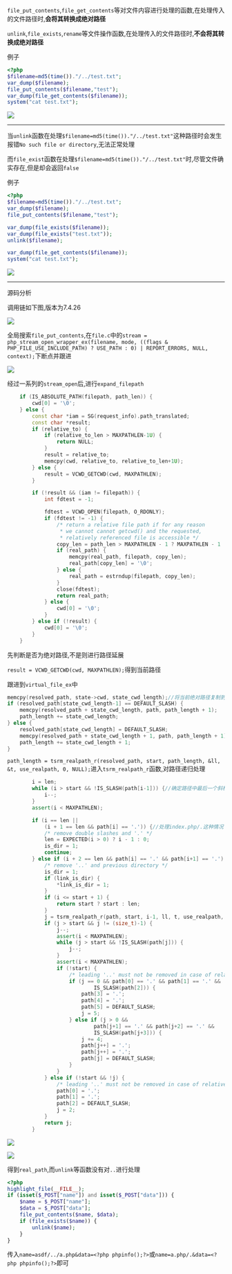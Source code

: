 `file_put_contents`,`file_get_contents`等对文件内容进行处理的函数,在处理传入的文件路径时,**会将其转换成绝对路径**

`unlink`,`file_exists`,`rename`等文件操作函数,在处理传入的文件路径时,**不会将其转换成绝对路径**

例子

```php
<?php
$filename=md5(time())."/../test.txt";
var_dump($filename);
file_put_contents($filename,"test");
var_dump(file_get_contents($filename));
system("cat test.txt");
```

![](https://cdn.jsdelivr.net/gh/AMDyesIntelno/PicGoImg@master/202202261452516.png)

---

当`unlink`函数在处理`$filename=md5(time())."/../test.txt"`这种路径时会发生报错`No such file or directory`,无法正常处理

而`file_exist`函数在处理`$filename=md5(time())."/../test.txt"`时,尽管文件确实存在,但是却会返回`false`

例子

```php
<?php
$filename=md5(time())."/../test.txt";
var_dump($filename);
file_put_contents($filename,"test");

var_dump(file_exists($filename));
var_dump(file_exists("test.txt"));
unlink($filename);

var_dump(file_get_contents($filename));
system("cat test.txt");
```

![](https://cdn.jsdelivr.net/gh/AMDyesIntelno/PicGoImg@master/202202261457197.png)

---

源码分析

调用链如下图,版本为7.4.26

![](https://cdn.jsdelivr.net/gh/AMDyesIntelno/PicGoImg@master/202202261619214.png)

全局搜索`file_put_contents`,在`file.c`中的`stream = php_stream_open_wrapper_ex(filename, mode, ((flags & PHP_FILE_USE_INCLUDE_PATH) ? USE_PATH : 0) | REPORT_ERRORS, NULL, context);`下断点并跟进

![](https://cdn.jsdelivr.net/gh/AMDyesIntelno/PicGoImg@master/202202261621069.png)

经过一系列的`stream_open`后,进行`expand_filepath`

```cpp
	if (IS_ABSOLUTE_PATH(filepath, path_len)) {
		cwd[0] = '\0';
	} else {
		const char *iam = SG(request_info).path_translated;
		const char *result;
		if (relative_to) {
			if (relative_to_len > MAXPATHLEN-1U) {
				return NULL;
			}
			result = relative_to;
			memcpy(cwd, relative_to, relative_to_len+1U);
		} else {
			result = VCWD_GETCWD(cwd, MAXPATHLEN);
		}

		if (!result && (iam != filepath)) {
			int fdtest = -1;

			fdtest = VCWD_OPEN(filepath, O_RDONLY);
			if (fdtest != -1) {
				/* return a relative file path if for any reason
				 * we cannot cannot getcwd() and the requested,
				 * relatively referenced file is accessible */
				copy_len = path_len > MAXPATHLEN - 1 ? MAXPATHLEN - 1 : path_len;
				if (real_path) {
					memcpy(real_path, filepath, copy_len);
					real_path[copy_len] = '\0';
				} else {
					real_path = estrndup(filepath, copy_len);
				}
				close(fdtest);
				return real_path;
			} else {
				cwd[0] = '\0';
			}
		} else if (!result) {
			cwd[0] = '\0';
		}
	}
```

先判断是否为绝对路径,不是则进行路径延展

`result = VCWD_GETCWD(cwd, MAXPATHLEN);`得到当前路径

跟进到`virtual_file_ex`中

```cpp
memcpy(resolved_path, state->cwd, state_cwd_length);//将当前绝对路径复制到resolved_path中
if (resolved_path[state_cwd_length-1] == DEFAULT_SLASH) {
	memcpy(resolved_path + state_cwd_length, path, path_length + 1);
	path_length += state_cwd_length;
} else {
	resolved_path[state_cwd_length] = DEFAULT_SLASH;
	memcpy(resolved_path + state_cwd_length + 1, path, path_length + 1);//将传入的路径复制到resolved_path后面,即进行路径延展
	path_length += state_cwd_length + 1;
}
```

`path_length = tsrm_realpath_r(resolved_path, start, path_length, &ll, &t, use_realpath, 0, NULL);`进入`tsrm_realpath_r`函数,对路径递归处理

```cpp
		i = len;
		while (i > start && !IS_SLASH(path[i-1])) {//确定路径中最后一个斜杠/的位置,进行文件名与路径的切割
			i--;
		}
		assert(i < MAXPATHLEN);

		if (i == len ||
			(i + 1 == len && path[i] == '.')) {//处理index.php/.这种情况
			/* remove double slashes and '.' */
			len = EXPECTED(i > 0) ? i - 1 : 0;
			is_dir = 1;
			continue;
		} else if (i + 2 == len && path[i] == '.' && path[i+1] == '.') {//处理..这种情况
			/* remove '..' and previous directory */
			is_dir = 1;
			if (link_is_dir) {
				*link_is_dir = 1;
			}
			if (i <= start + 1) {
				return start ? start : len;
			}
			j = tsrm_realpath_r(path, start, i-1, ll, t, use_realpath, 1, NULL);
			if (j > start && j != (size_t)-1) {
				j--;
				assert(i < MAXPATHLEN);
				while (j > start && !IS_SLASH(path[j])) {
					j--;
				}
				assert(i < MAXPATHLEN);
				if (!start) {
					/* leading '..' must not be removed in case of relative path */
					if (j == 0 && path[0] == '.' && path[1] == '.' &&
							IS_SLASH(path[2])) {
						path[3] = '.';
						path[4] = '.';
						path[5] = DEFAULT_SLASH;
						j = 5;
					} else if (j > 0 &&
							path[j+1] == '.' && path[j+2] == '.' &&
							IS_SLASH(path[j+3])) {
						j += 4;
						path[j++] = '.';
						path[j++] = '.';
						path[j] = DEFAULT_SLASH;
					}
				}
			} else if (!start && !j) {
				/* leading '..' must not be removed in case of relative path */
				path[0] = '.';
				path[1] = '.';
				path[2] = DEFAULT_SLASH;
				j = 2;
			}
			return j;
		}
```

![](https://cdn.jsdelivr.net/gh/AMDyesIntelno/PicGoImg@master/202202261657890.png)

![](https://cdn.jsdelivr.net/gh/AMDyesIntelno/PicGoImg@master/202202261723732.png)

得到`real_path`,而`unlink`等函数没有对`..`进行处理

```php
<?php
highlight_file(__FILE__);
if (isset($_POST["name"]) and isset($_POST["data"])) {
    $name = $_POST["name"];
    $data = $_POST["data"];
    file_put_contents($name, $data);
    if (file_exists($name)) {
        unlink($name);
    }
}
```

传入`name=asdf/../a.php&data=<?php phpinfo();?>`或`name=a.php/.&data=<?php phpinfo();?>`即可